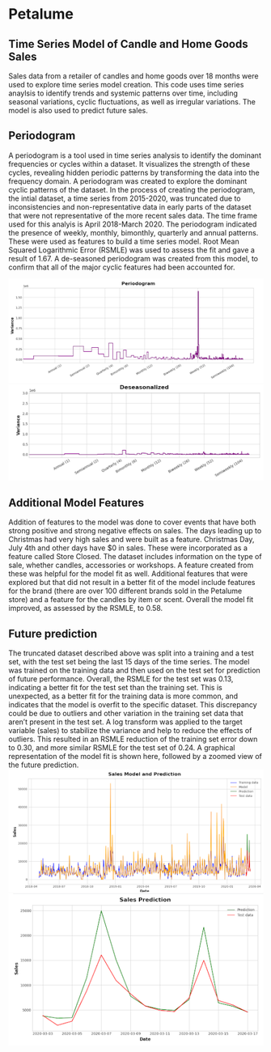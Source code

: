 # Petalume
## Time Series Model of Candle and Home Goods Sales
Sales data from a retailer of candles and home goods over 18 months were used to explore time series model creation. This code uses time series anaylsis to identify trends and systemic patterns over time, including seasonal variations, cyclic fluctuations, as well as irregular variations. The model is also used to predict future sales.
## Periodogram
A periodogram is a tool used in time series analysis to identify the dominant frequencies or cycles within a dataset. It visualizes the strength of these cycles, revealing hidden periodic patterns by transforming the data into the frequency domain. A periodogram was created to explore the dominant cyclic patterns of the dataset. In the process of creating the periodogram, the intial dataset, a time series from 2015-2020, was truncated due to inconsistencies and non-representative data in early parts of the dataset that were not representative of the more recent sales data. The time frame used for this analyis is April 2018-March 2020. The periodogram indicated the presence of weekly, monthly, bimonthly, quarterly and annual patterns. These were used as features to build a time series model. Root Mean Squared Logarithmic Error (RSMLE) was used to assess the fit and gave a result of 1.67. A de-seasoned periodogram was created from this model, to confirm that all of the major cyclic features had been accounted for.

![Periodogram visualization shoiwng sales data trends](images/periodogram.png)
![Deseasoned periodogram](images/deseason.png)
## Additional Model Features
Addition of features to the model was done to cover events that have both strong positive and strong negative effects on sales. The days leading up to Christmas had very high sales and were built as a feature. Christmas Day,  July 4th and other days have $0 in sales. These were incorporated as a feature called Store Closed. The dataset includes information on the type of sale, whether candles, accessories or workshops. A feature created from these was helpful for the model fit as well. Additional features that were explored but that did not result in a better fit of the model include features for the brand (there are over 100 different brands sold in the Petalume store) and a feature for the candles by item or scent. Overall the model fit improved, as assessed by the RSMLE, to 0.58.
## Future prediction
The truncated dataset described above was split into a training and a test set, with the test set being the last 15 days of the time series. The model was trained on the training data and then used on the test set for prediction of future performance. Overall, the RSMLE for the test set was 0.13, indicating a better fit for the test set than the training set. This is unexpected, as a better fit for the training data is more common, and indicates that the model is overfit to the specific dataset. This discrepancy could be due to outliers and other variation in the training set data that aren’t present in the test set. A log transform was applied to the target variable (sales) to stabilize the variance and help to reduce the effects of outliers. This resulted in an RSMLE reduction of the training set error down to 0.30, and more similar RSMLE for the test set of 0.24. A graphical representation of the model fit is shown here, followed by a zoomed view of the future prediction.
![Graph of model overlaid on actual data](images/modelfit.png)
![Zoomed in Graph of model prediction](images/predictionmodel.png)


